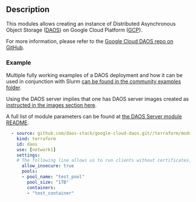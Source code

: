 ## Description

This modules allows creating an instance of Distributed Asynchronous Object Storage ([DAOS](https://docs.daos.io/)) on Google Cloud Platform ([GCP](https://cloud.google.com/)).

For more information, please refer to the [Google Cloud DAOS repo on GitHub](https://github.com/daos-stack/google-cloud-daos).

### Example

Multiple fully working examples of a DAOS deployment and how it can be used in conjunction with Slurm [can be found in the community examples folder](../../../examples/intel/).

Using the DAOS server implies that one has DAOS server images created as [instructed in the images section here](https://github.com/daos-stack/google-cloud-daos/tree/main/images).

A full list of module parameters can be found at [the DAOS Server module README](https://github.com/daos-stack/google-cloud-daos/tree/main/terraform/modules/daos_server).

```yaml
  - source: github.com/daos-stack/google-cloud-daos.git//terraform/modules/daos_server?ref=develop
    kind: terraform
    id: daos
    use: [network1]
    settings:
    # The following line allows us to run clients without certificates, which is needed for now.
      allow_insecure: true
      pools:
      - pool_name: "test_pool"
        pool_size: "1TB"
        containers:
        - "test_container"
```
